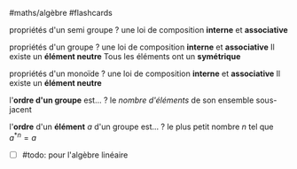 #maths/algèbre #flashcards 

propriétés d'un semi groupe
?
une loi de composition **interne**
et **associative**
<!--SR:!2022-10-07,28,172-->

propriétés d'un groupe
?
une loi de composition **interne**
et **associative**
Il existe un **élément neutre**
Tous les éléments ont un **symétrique**
<!--SR:!2022-09-18,62,290-->

propriétés d'un monoïde
?
une loi de composition **interne**
et **associative**
Il existe un **élément neutre**
<!--SR:!2022-09-19,38,212-->

l'**ordre d'un groupe** est...
?
le _nombre d'éléments_ de son ensemble sous-jacent 
<!--SR:!2022-10-25,99,292-->

l'**ordre** d'un **élément** $a$ d'un groupe est...
?
le plus petit nombre $n$ tel que $a^{*n}=a$
<!--SR:!2022-12-17,133,292-->

- [ ] #todo: pour l'algèbre linéaire